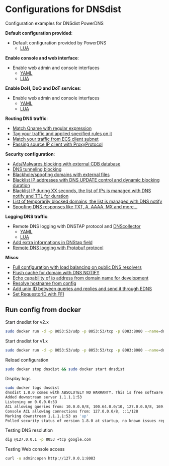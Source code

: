 # Configurations for DNSdist

Configuration examples for DNSdist PowerDNS

**Default configuration provided**:

- Default configuration provided by PowerDNS
    * [LUA](./lua/default_config.lua)

**Enable console and web interface**:

- Enable web admin and console interfaces
    * [YAML](./yaml/admin_config.yml)
    * [LUA](./lua/admin_config.lua)

**Enable DoH, DoQ and DoT services**:

- Enable web admin and console interfaces
    * [YAML](./yaml/services_dox.yml)
    * [LUA](./lua/services_dox.lua)

**Routing DNS traffic**:

- [Match Qname with regular expression](./lua/routing_regex.lua)
- [Tag your traffic and applied specified rules on it](./lua/routing_tag_traffic.lua)
- [Match your traffic from ECS client subnet](./lua/decode_ecs.lua)
- [Passing source IP client with ProxyProtocol](./lua/routing_add_proxyprotocol.lua)

**Security configuration**:

- [Ads/Malwares blocking with external CDB database](./lua/security_blacklist_cdb.lua)
- [DNS tunneling blocking](./lua/security_blocking_dnstunneling.lua)
- [Blackhole/spoofing domains with external files](./lua/security_blackhole_domains.lua)
- [Blacklist IP addresses with DNS UPDATE control and dynamic blocking duration](./lua/security_blacklist_ip_dnsupdate.lua)
- [Blacklist IP during XX seconds, the list of IPs is managed with DNS notify and TTL for duration](./lua/security_blacklist_ip_notify.lua)
- [List of temporarily blocked domains, the list is managed with DNS notify](./lua/security_blocklist_domains.lua)
- [Spoofing DNS responses like TXT, A, AAAA, MX and more...](./lua/security_spoofing_qtype.lua)

**Logging DNS traffic**:

- Remote DNS logging with DNSTAP protocol and [DNScollector](https://github.com/dmachard/DNS-collector)
    * [YAML](./yaml/logging_dnstap.yml)
    * [LUA](./lua/logging_dnstap.lua)
- [Add extra informations in DNStap field](./lua/logging_dnstap_extra.lua)
- [Remote DNS logging with Protobuf protocol](./lua/logging_protobuf.lua)

**Miscs**:

- [Full configuration with load balancing on public DNS resolvers](./lua/miscs_basic_config.lua)
- [Flush cache for domain with DNS NOTIFY](./lua/miscs_cache_flush_notify.lua)
- [Echo capability of ip address from domain name for development](./lua/miscs_echoip.lua)
- [Resolve hostname from config](./lua/miscs_resolve_hostname.lua)
- [Add uniq ID between queries and replies and send it through EDNS ](./lua/miscs_add_uniqid.lua)
- [Set RequestorID with FFI](./lua/miscs_ffi_requestorid.lua)

## Run config from docker

Start dnsdist for v2.x

```bash
sudo docker run -d -p 8053:53/udp -p 8053:53/tcp -p 8083:8080 --name=dnsdist --volume=$PWD/lua/basic_config.lua:/etc/dnsdist/conf.d/dnsdist.conf:ro powerdns/dnsdist-20:2.0.0-alpha1 -C /etc/dnsdist/dnsdist.yml
```

Start dnsdist for v1.x

```bash
sudo docker run -d -p 8053:53/udp -p 8053:53/tcp -p 8083:8080 --name=dnsdist --volume=$PWD/lua/basic_config.lua:/etc/dnsdist/conf.d/dnsdist.conf:ro powerdns/dnsdist-18:1.8.0
```

Reload configuration

```bash
sudo docker stop dnsdist && sudo docker start dnsdist
```

Display logs

```bash
sudo docker logs dnsdist
dnsdist 1.8.0 comes with ABSOLUTELY NO WARRANTY. This is free software, and you are welcome to redistribute it according to the terms of the GPL version 2
Added downstream server 1.1.1.1:53
Listening on 0.0.0.0:53
ACL allowing queries from: 10.0.0.0/8, 100.64.0.0/10, 127.0.0.0/8, 169.254.0.0/16, 172.16.0.0/12, 192.168.0.0/16, ::1/128, fc00::/7, fe80::/10
Console ACL allowing connections from: 127.0.0.0/8, ::1/128
Marking downstream 1.1.1.1:53 as 'up'
Polled security status of version 1.8.0 at startup, no known issues reported: OK
```

Testing DNS resolution

```bash
dig @127.0.0.1 -p 8053 +tcp google.com
```

Testing Web console access

```bash
curl -u admin:open http://127.0.0.1:8083
```
